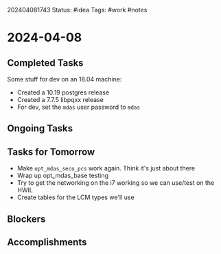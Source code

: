 202404081743
Status: #idea
Tags: #work #notes 

# 2024-04-08

## Completed Tasks
Some stuff for dev on an 18.04 machine:
- Created a 10.19 postgres release
- Created a 7.7.5 libpqxx release
- For dev, set the `mdas` user password to `mdas`
## Ongoing Tasks

## Tasks for Tomorrow
- Make `opt_mdas_seco_pcs` work again. Think it's just about there
- Wrap up opt_mdas_base testing
- Try to get the networking on the i7 working so we can use/test on the HWIL
- Create tables for the LCM types we'll use

## Blockers

## Accomplishments

